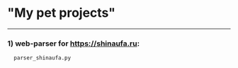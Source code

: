 # "My pet projects"
____________________________________________________
### 1) web-parser for https://shinaufa.ru: 
      parser_shinaufa.py